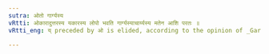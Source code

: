 ```yaml
---
sutra: ओतो गार्ग्यस्य
vRtti: ओकारादुत्तरस्य यकारस्य लोपो भवति गार्ग्यस्याचार्य्यस्य मतेन आशि परतः ॥
vRtti_eng: य् preceded by ओ is elided, according to the opinion of _Gargya_, before an अश् letter.

---
```

